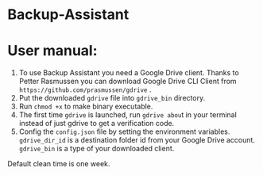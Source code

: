 # Backup-Assistant

# User manual:

  1. To use Backup Assistant you need a Google Drive client. Thanks to Petter Rasmussen you can download Google Drive CLI Client from `https://github.com/prasmussen/gdrive` .
  2. Put the downloaded `gdrive` file into `gdrive_bin` directory.
  3. Run `chmod +x` to make binary executable.
  4. The first time `gdrive` is launched, run `gdrive abou`t in your terminal instead of just gdrive to get a verification code.
  5. Config the `config.json` file by setting the environment variables. `gdrive_dir_id` is a destination folder id from your Google Drive account. `gdrive_bin` is a type of your downloaded client.
  
  
  Default clean time is one week.
